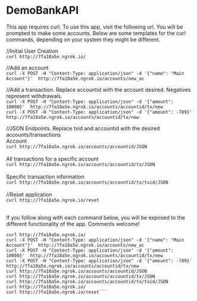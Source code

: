 # DemoBankAPI

This app requires curl. To use this app, visit the following url. You will be prompted to make some accounts.
Below are some templates for the curl commands, depending on your system they might be different.

//Initial User Creation  <br>
`curl http://7fa18a5e.ngrok.io/` <br>

//Add an account  <br>
`curl -X POST -H "Content-Type: application/json" -d '{"name": "Main Account"}'  http://7fa18a5e.ngrok.io/accounts/new_ac`  <br>

//Add a transaction. Replace accountid with the account desired. Negatives represent withdrawals.   <br>
`curl -X POST -H "Content-Type: application/json" -d '{"amount": 10000}'  http://7fa18a5e.ngrok.io/accounts/accountid/tx/new`  <br>
`curl -X POST -H "Content-Type: application/json" -d '{"amount": -789}'  http://7fa18a5e.ngrok.io/accounts/accountid/tx/new`  <br>

//JSON Endpoints. Replace txid and accountid with the desired accounts/transactions <br>
Account <br>
`curl http://7fa18a5e.ngrok.io/accounts/accountid/JSON` <br>
 <br>
All transactions for a specific account <br>
`curl http://7fa18a5e.ngrok.io/accounts/accountid/tx/JSON` <br>
 <br>
Specific transaction information <br>
`curl http://7fa18a5e.ngrok.io/accounts/accountid/tx/txid/JSON` <br>
 <br>
//Reset application  <br>
`curl http://7fa18a5e.ngrok.io/reset`  <br>
<br>


If you follow along with each command below, you will be exposed to the different functionality of the app. Comments welcome!
```
curl http://7fa18a5e.ngrok.io/
curl -X POST -H "Content-Type: application/json" -d '{"name": "Main Account"}'  http://7fa18a5e.ngrok.io/accounts/new_ac
curl -X POST -H "Content-Type: application/json" -d '{"amount": 10000}'  http://7fa18a5e.ngrok.io/accounts/accountid/tx/new
curl -X POST -H "Content-Type: application/json" -d '{"amount": -789}'  http://7fa18a5e.ngrok.io/accounts/accountid/tx/new
curl http://7fa18a5e.ngrok.io/accounts/accountid/JSON
curl http://7fa18a5e.ngrok.io/accounts/accountid/tx/JSON
curl http://7fa18a5e.ngrok.io/accounts/accountid/tx/txid/JSON
curl http://7fa18a5e.ngrok.io/
curl http://7fa18a5e.ngrok.io/reset```
